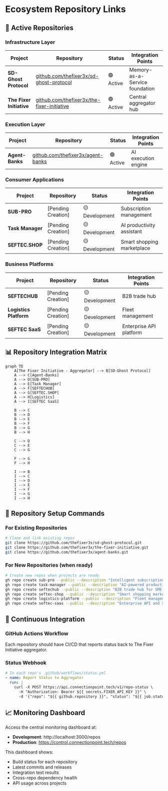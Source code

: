 # Ecosystem Repository Links

## 🔗 Active Repositories

### Infrastructure Layer
| Project | Repository | Status | Integration Points |
|---------|------------|--------|-------------------|
| **SD-Ghost Protocol** | [github.com/thefixer3x/sd-ghost-protocol](https://github.com/thefixer3x/sd-ghost-protocol) | 🟢 Active | Memory-as-a-Service foundation |
| **The Fixer Initiative** | [github.com/thefixer3x/the-fixer-initiative](https://github.com/thefixer3x/the-fixer-initiative) | 🟢 Active | Central aggregator hub |

### Execution Layer
| Project | Repository | Status | Integration Points |
|---------|------------|--------|-------------------|
| **Agent-Banks** | [github.com/thefixer3x/agent-banks](https://github.com/thefixer3x/agent-banks) | 🟢 Active | AI execution engine |

### Consumer Applications
| Project | Repository | Status | Integration Points |
|---------|------------|--------|-------------------|
| **SUB-PRO** | [Pending Creation] | 🟡 Development | Subscription management |
| **Task Manager** | [Pending Creation] | 🟡 Development | AI productivity assistant |
| **SEFTEC.SHOP** | [Pending Creation] | 🟡 Development | Smart shopping marketplace |

### Business Platforms
| Project | Repository | Status | Integration Points |
|---------|------------|--------|-------------------|
| **SEFTECHUB** | [Pending Creation] | 🟡 Development | B2B trade hub |
| **Logistics Platform** | [Pending Creation] | 🟡 Development | Fleet management |
| **SEFTEC SaaS** | [Pending Creation] | 🟡 Development | Enterprise API platform |

## 📊 Repository Integration Matrix

```mermaid
graph TD
    A[The Fixer Initiative - Aggregator] --> B[SD-Ghost Protocol]
    A --> C[Agent-Banks]
    A --> D[SUB-PRO]
    A --> E[Task Manager]
    A --> F[SEFTECHUB]
    A --> G[SEFTEC.SHOP]
    A --> H[Logistics]
    A --> I[SEFTEC SaaS]
    
    B --> C
    B --> D
    B --> E
    B --> F
    B --> G
    B --> H
    
    C --> D
    C --> E
    C --> G
    
    F --> G
    F --> H
    
    I --> B
    I --> C
    I --> D
    I --> E
    I --> F
    I --> G
    I --> H
```

## 🔧 Repository Setup Commands

### For Existing Repositories
```bash
# Clone and link existing repos
git clone https://github.com/thefixer3x/sd-ghost-protocol.git
git clone https://github.com/thefixer3x/the-fixer-initiative.git
git clone https://github.com/thefixer3x/agent-banks.git
```

### For New Repositories (when ready)
```bash
# Create new repos when projects are ready
gh repo create sub-pro --public --description "Intelligent subscription management platform"
gh repo create task-manager --public --description "AI-powered productivity assistant"
gh repo create seftechub --public --description "B2B trade hub for SME growth"
gh repo create seftec-shop --public --description "Smart shopping marketplace with AI"
gh repo create logistics-platform --public --description "Fleet management and delivery orchestration"
gh repo create seftec-saas --public --description "Enterprise API and SDK marketplace"
```

## 🔄 Continuous Integration

### GitHub Actions Workflow
Each repository should have CI/CD that reports status back to The Fixer Initiative aggregator.

### Status Webhook
```yaml
# In each repo's .github/workflows/status.yml
- name: Report Status to Aggregator
  run: |
    curl -X POST https://api.connectionpoint.tech/v1/repo-status \
      -H "Authorization: Bearer ${{ secrets.FIXER_API_KEY }}" \
      -d '{"repo": "${{ github.repository }}", "status": "${{ job.status }}"}'
```

## 📈 Monitoring Dashboard

Access the central monitoring dashboard at:
- **Development**: http://localhost:3000/repos
- **Production**: https://control.connectionpoint.tech/repos

This dashboard shows:
- Build status for each repository
- Latest commits and releases
- Integration test results
- Cross-repo dependency health
- API usage across projects